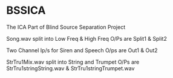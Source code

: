 # BSSICA
The ICA Part of Blind Source Separation Project

Song.wav split into Low Freq & High Freq
O/Ps are Split1 & Split2


Two Channel Ip/s for Siren and Speech
O/ps are Out1 & Out2


StrTru1Mix.wav split into String and Trumpet
O/Ps are StrTru1stringString.wav & StrTru1stringTrumpet.wav
